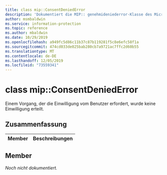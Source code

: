 ```yaml
---
title: class mip::ConsentDeniedError
description: 'Dokumentiert die MIP:: genehmideniederror-Klasse des Microsoft Information Protection (MIP) SDK.'
author: msmbaldwin
ms.service: information-protection
ms.topic: reference
ms.author: mbaldwin
ms.date: 10/29/2019
ms.openlocfilehash: a949fc5d86c11b37c87b119281f5c8e6efc58f1a
ms.sourcegitcommit: 474cd033de025bab280cb7a9721ac7ffc2d60b55
ms.translationtype: MT
ms.contentlocale: de-DE
ms.lasthandoff: 12/05/2019
ms.locfileid: "73559341"
---
```

# <a name="class-mipconsentdeniederror"></a>class mip::ConsentDeniedError 
Einem Vorgang, der die Einwilligung vom Benutzer erfordert, wurde keine Einwilligung erteilt.
  
## <a name="summary"></a>Zusammenfassung
 Member                        | Beschreibungen                                
--------------------------------|---------------------------------------------
  
## <a name="members"></a>Member
_Noch nicht dokumentiert._
